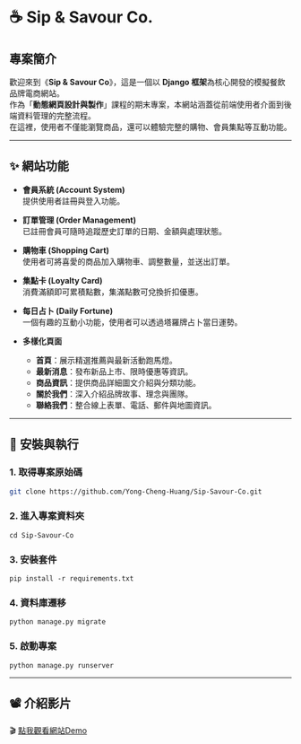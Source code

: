 # ☕ Sip & Savour Co.

## 專案簡介
歡迎來到《**Sip & Savour Co**》，這是一個以 **Django 框架**為核心開發的模擬餐飲品牌電商網站。  
作為「**動態網頁設計與製作**」課程的期末專案，本網站涵蓋從前端使用者介面到後端資料管理的完整流程。  
在這裡，使用者不僅能瀏覽商品，還可以體驗完整的購物、會員集點等互動功能。

---

## ✨ 網站功能

- **會員系統 (Account System)**  
  提供使用者註冊與登入功能。

- **訂單管理 (Order Management)**  
  已註冊會員可隨時追蹤歷史訂單的日期、金額與處理狀態。

- **購物車 (Shopping Cart)**  
  使用者可將喜愛的商品加入購物車、調整數量，並送出訂單。

- **集點卡 (Loyalty Card)**  
  消費滿額即可累積點數，集滿點數可兌換折扣優惠。

- **每日占卜 (Daily Fortune)**  
  一個有趣的互動小功能，使用者可以透過塔羅牌占卜當日運勢。

- **多樣化頁面**
  - **首頁**：展示精選推薦與最新活動跑馬燈。
  - **最新消息**：發布新品上市、限時優惠等資訊。
  - **商品資訊**：提供商品詳細圖文介紹與分類功能。
  - **關於我們**：深入介紹品牌故事、理念與團隊。
  - **聯絡我們**：整合線上表單、電話、郵件與地圖資訊。

---

## 🚀 安裝與執行

### 1. 取得專案原始碼

```bash
git clone https://github.com/Yong-Cheng-Huang/Sip-Savour-Co.git
```

### 2. 進入專案資料夾

```
cd Sip-Savour-Co
```

### 3. 安裝套件

```
pip install -r requirements.txt
```

### 4. 資料庫遷移

```
python manage.py migrate
```

### 5. 啟動專案

```
python manage.py runserver
```

---

## 📽️ 介紹影片  
🎬 [點我觀看網站Demo](https://youtu.be/AwWW5R5jERE?si=YORFJMeX4myMI8sI)
